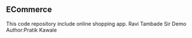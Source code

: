 ## ECommerce
This code repository include online shopping app. Ravi Tambade Sir Demo
Author:Pratik Kawale
